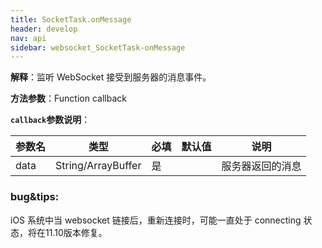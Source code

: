 ```yaml
---
title: SocketTask.onMessage
header: develop
nav: api
sidebar: websocket_SocketTask-onMessage
---
```

 


**解释**：监听 WebSocket 接受到服务器的消息事件。


**方法参数**：Function callback

**`callback`参数说明**：

|参数名 |类型  |必填 | 默认值 |说明|
|---- | ---- | ---- | ----|----|
|data| String/ArrayBuffer |是| | 服务器返回的消息|

### bug&tips:

iOS 系统中当 websocket 链接后，重新连接时，可能一直处于 connecting 状态，将在11.10版本修复。
